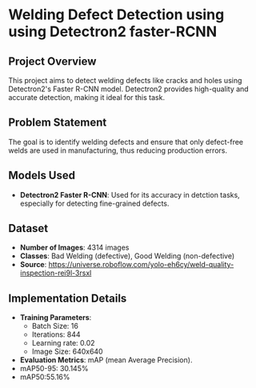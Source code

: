 # Welding Defect Detection using using Detectron2 faster-RCNN

## Project Overview
This project aims to detect welding defects like cracks and holes using Detectron2's Faster R-CNN model. Detectron2 provides high-quality and accurate detection, making it ideal for this task.

## Problem Statement
The goal is to identify welding defects and ensure that only defect-free welds are used in manufacturing, thus reducing production errors.


## Models Used
- **Detectron2 Faster R-CNN**: Used for its accuracy in detction tasks, especially for detecting fine-grained defects.

## Dataset
- **Number of Images**: 4314 images
- **Classes**: Bad Welding (defective), Good Welding (non-defective)
- **Source**: https://universe.roboflow.com/yolo-eh6cy/weld-quality-inspection-rei9l-3rsxl

## Implementation Details
- **Training Parameters**:
  - Batch Size: 16
  - Iterations: 844
  - Learning rate: 0.02
  - Image Size: 640x640
- **Evaluation Metrics**: mAP (mean Average Precision).
- mAP50-95: 30.145%
- mAP50:55.16%



